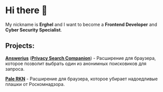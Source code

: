 # Hi there 👋

My nickname is **Erghel** and I want to become a **Frontend Developer** and **Cyber Security Specialist**.

## Projects:
   [**Answerius**](https://github.com/Erghel/Answerius) ([**Privacy Search Companion**](https://addons.mozilla.org/ru/firefox/addon/privacysearch-/)) - Расширение для браузера, которое позволит выбрать один из анонимных поисковиков для запроса.
   
   [**Pale RKN**](https://github.com/Erghel/PaleRKN) - Расширение для браузера, которое убирает надоедливые плашки от Роскомнадзора. 

